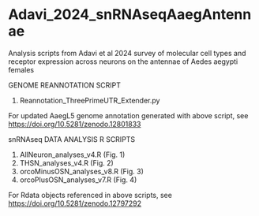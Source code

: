 # Adavi_2024_snRNAseqAaegAntennae
Analysis scripts from Adavi et al 2024 survey of molecular cell types and receptor expression across neurons on the antennae of Aedes aegypti females

GENOME REANNOTATION SCRIPT
1) Reannotation_ThreePrimeUTR_Extender.py

For updated AaegL5 genome annotation generated with above script, see https://doi.org/10.5281/zenodo.12801833
  
snRNAseq DATA ANALYSIS R SCRIPTS
1) AllNeuron_analyses_v4.R (Fig. 1)
2) THSN_analyses_v4.R (Fig. 2)
3) orcoMinusOSN_analyses_v8.R (Fig. 3)
4) orcoPlusOSN_analyses_v7.R (Fig. 4)

For Rdata objects referenced in above scripts, see https://doi.org/10.5281/zenodo.12797292
